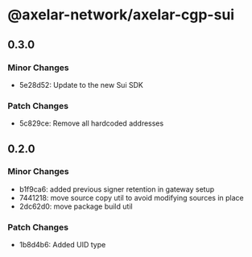 # @axelar-network/axelar-cgp-sui

## 0.3.0

### Minor Changes

-   5e28d52: Update to the new Sui SDK

### Patch Changes

-   5c829ce: Remove all hardcoded addresses

## 0.2.0

### Minor Changes

-   b1f9ca6: added previous signer retention in gateway setup
-   7441218: move source copy util to avoid modifying sources in place
-   2dc62d0: move package build util

### Patch Changes

-   1b8d4b6: Added UID type
